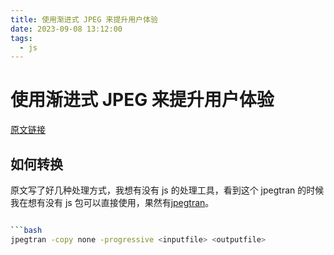 ```yaml
---
title: 使用渐进式 JPEG 来提升用户体验
date: 2023-09-08 13:12:00
tags:
  - js
---
```


# 使用渐进式 JPEG 来提升用户体验

[原文链接](https://www.biaodianfu.com/progressive-jpeg.html)

## 如何转换

原文写了好几种处理方式，我想有没有 js 的处理工具，看到这个 jpegtran 的时候我在想有没有 js 包可以直接使用，果然有[jpegtran](https://www.npmjs.com/package/jpegtran)。

````bash

```bash
jpegtran -copy none -progressive <inputfile> <outputfile>
````
